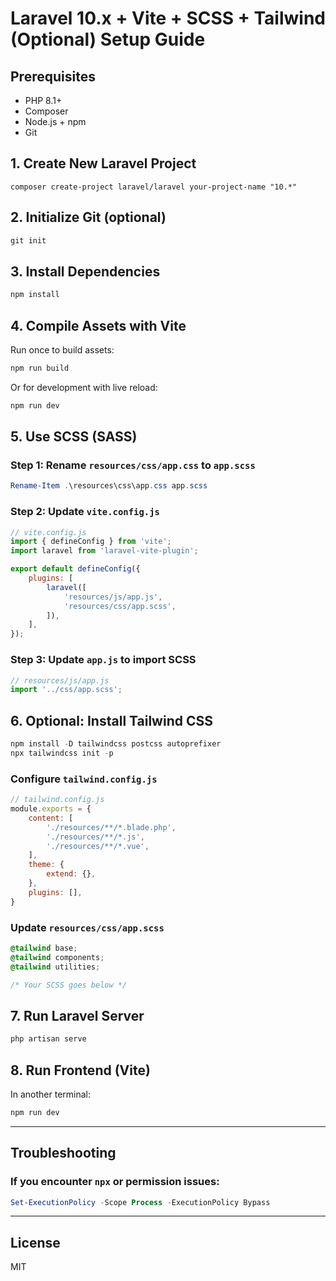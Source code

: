 
# Laravel 10.x + Vite + SCSS + Tailwind (Optional) Setup Guide

## Prerequisites

- PHP 8.1+
- Composer
- Node.js + npm
- Git

## 1. Create New Laravel Project

```Visual Studio Cmnd, Git Bash and etc
composer create-project laravel/laravel your-project-name "10.*"
```

## 2. Initialize Git (optional)

```powershell
git init
```

## 3. Install Dependencies

```powershell
npm install
```

## 4. Compile Assets with Vite

Run once to build assets:

```powershell
npm run build
```

Or for development with live reload:

```powershell
npm run dev
```

## 5. Use SCSS (SASS)

### Step 1: Rename `resources/css/app.css` to `app.scss`

```powershell
Rename-Item .\resources\css\app.css app.scss
```

### Step 2: Update `vite.config.js`

```js
// vite.config.js
import { defineConfig } from 'vite';
import laravel from 'laravel-vite-plugin';

export default defineConfig({
    plugins: [
        laravel([
            'resources/js/app.js',
            'resources/css/app.scss',
        ]),
    ],
});
```

### Step 3: Update `app.js` to import SCSS

```js
// resources/js/app.js
import '../css/app.scss';
```

## 6. Optional: Install Tailwind CSS

```powershell
npm install -D tailwindcss postcss autoprefixer
npx tailwindcss init -p
```

### Configure `tailwind.config.js`

```js
// tailwind.config.js
module.exports = {
    content: [
        './resources/**/*.blade.php',
        './resources/**/*.js',
        './resources/**/*.vue',
    ],
    theme: {
        extend: {},
    },
    plugins: [],
}
```

### Update `resources/css/app.scss`

```scss
@tailwind base;
@tailwind components;
@tailwind utilities;

/* Your SCSS goes below */
```

## 7. Run Laravel Server

```powershell
php artisan serve
```

## 8. Run Frontend (Vite)

In another terminal:

```powershell
npm run dev
```

---

## Troubleshooting

### If you encounter `npx` or permission issues:

```powershell
Set-ExecutionPolicy -Scope Process -ExecutionPolicy Bypass
```

---

## License

MIT
